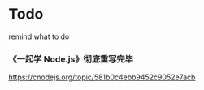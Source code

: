 # Todo
remind what to do 

### 《一起学 Node.js》彻底重写完毕
https://cnodejs.org/topic/581b0c4ebb9452c9052e7acb
